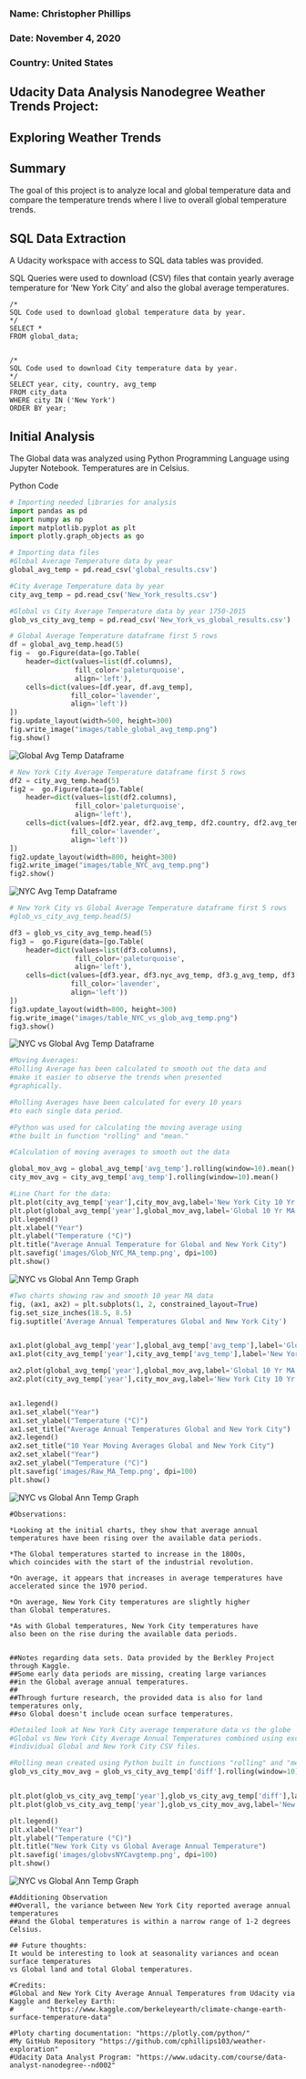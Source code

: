 ### Name: Christopher Phillips
### Date: November 4, 2020
### Country: United States


## Udacity Data Analysis Nanodegree Weather Trends Project:


## Exploring Weather Trends

## Summary
The goal of this project is to analyze local and global temperature data and compare the temperature trends where I live to overall global temperature trends.


## SQL Data Extraction

A Udacity workspace with access to SQL data tables was provided.

SQL Queries were used to download (CSV) files that contain yearly average temperature for ‘New York City’ and also the global average temperatures.

```
/*
SQL Code used to download global temperature data by year.
*/
SELECT *
FROM global_data;


/*
SQL Code used to download City temperature data by year.
*/
SELECT year, city, country, avg_temp
FROM city_data
WHERE city IN ('New York')
ORDER BY year;
```


## Initial Analysis

The Global data was analyzed using Python Programming Language using Jupyter Notebook. Temperatures are in Celsius.

Python Code


```python
# Importing needed libraries for analysis
import pandas as pd
import numpy as np
import matplotlib.pyplot as plt
import plotly.graph_objects as go

```


```python
# Importing data files
#Global Average Temperature data by year
global_avg_temp = pd.read_csv('global_results.csv')

#City Average Temperature data by year
city_avg_temp = pd.read_csv('New_York_results.csv')

#Global vs City Average Temperature data by year 1750-2015
glob_vs_city_avg_temp = pd.read_csv('New_York_vs_global_results.csv')
```


```python
# Global Average Temperature dataframe first 5 rows
df = global_avg_temp.head(5)
fig =  go.Figure(data=[go.Table(
    header=dict(values=list(df.columns),
                fill_color='paleturquoise',
                align='left'),
    cells=dict(values=[df.year, df.avg_temp],
               fill_color='lavender',
               align='left'))
])
fig.update_layout(width=500, height=300)
fig.write_image("images/table_global_avg_temp.png")
fig.show()
```


![Global Avg Temp Dataframe](https://github.com/cphillips103/weather-exploration/blob/main/images/table_global_avg_temp.png)


```python
# New York City Average Temperature dataframe first 5 rows
df2 = city_avg_temp.head(5)
fig2 =  go.Figure(data=[go.Table(
    header=dict(values=list(df2.columns),
                fill_color='paleturquoise',
                align='left'),
    cells=dict(values=[df2.year, df2.avg_temp, df2.country, df2.avg_temp],
               fill_color='lavender',
               align='left'))
])
fig2.update_layout(width=800, height=300)
fig2.write_image("images/table_NYC_avg_temp.png")
fig2.show()
```


![NYC Avg Temp Dataframe](https://github.com/cphillips103/weather-exploration/blob/main/images/table_NYC_avg_temp.png)


```python
# New York City vs Global Average Temperature dataframe first 5 rows
#glob_vs_city_avg_temp.head(5)

df3 = glob_vs_city_avg_temp.head(5)
fig3 =  go.Figure(data=[go.Table(
    header=dict(values=list(df3.columns),
                fill_color='paleturquoise',
                align='left'),
    cells=dict(values=[df3.year, df3.nyc_avg_temp, df3.g_avg_temp, df3['diff']],
               fill_color='lavender',
               align='left'))
])
fig3.update_layout(width=800, height=300)
fig.write_image("images/table_NYC_vs_glob_avg_temp.png")
fig3.show()
```


![NYC vs Global Avg Temp Dataframe](https://github.com/cphillips103/weather-exploration/blob/main/images/table_NYC_vs_glob_avg_temp.png)


```python
#Moving Averages:
#Rolling Average has been calculated to smooth out the data and
#make it easier to observe the trends when presented
#graphically.

#Rolling Averages have been calculated for every 10 years
#to each single data period.

#Python was used for calculating the moving average using
#the built in function "rolling" and "mean."

#Calculation of moving averages to smooth out the data

global_mov_avg = global_avg_temp['avg_temp'].rolling(window=10).mean()
city_mov_avg = city_avg_temp['avg_temp'].rolling(window=10).mean()
```

```python
#Line Chart for the data:
plt.plot(city_avg_temp['year'],city_mov_avg,label='New York City 10 Yr MA', color='#4b0082')
plt.plot(global_avg_temp['year'],global_mov_avg,label='Global 10 Yr MA', color='lightcoral')
plt.legend()
plt.xlabel("Year")
plt.ylabel("Temperature (°C)") 
plt.title("Average Annual Temperature for Global and New York City")
plt.savefig('images/Glob_NYC_MA_temp.png', dpi=100)
plt.show()
```


![NYC vs Global Ann Temp Graph](https://github.com/cphillips103/weather-exploration/blob/main/images/Glob_NYC_MA_temp.png)


```python
#Two charts showing raw and smooth 10 year MA data
fig, (ax1, ax2) = plt.subplots(1, 2, constrained_layout=True)
fig.set_size_inches(18.5, 8.5)
fig.suptitle('Average Annual Temperatures Global and New York City')


ax1.plot(global_avg_temp['year'],global_avg_temp['avg_temp'],label='Global',color='lightcoral')
ax1.plot(city_avg_temp['year'],city_avg_temp['avg_temp'],label='New York City', color='#4b0082')

ax2.plot(global_avg_temp['year'],global_mov_avg,label='Global 10 Yr MA')
ax2.plot(city_avg_temp['year'],city_mov_avg,label='New York City 10 Yr MA')


ax1.legend()
ax1.set_xlabel("Year")
ax1.set_ylabel("Temperature (°C)") 
ax1.set_title("Average Annual Temperatures Global and New York City")
ax2.legend()
ax2.set_title("10 Year Moving Averages Global and New York City")
ax2.set_xlabel("Year")
ax2.set_ylabel("Temperature (°C)") 
plt.savefig('images/Raw_MA_Temp.png', dpi=100)
plt.show()
```

![NYC vs Global Ann Temp Graph](https://github.com/cphillips103/weather-exploration/blob/main/images/Raw_MA_Temp.png)


```
#Observations:

*Looking at the initial charts, they show that average annual
temperatures have been rising over the available data periods.

*The Global temperatures started to increase in the 1800s,
which coincides with the start of the industrial revolution.

*On average, it appears that increases in average temperatures have
accelerated since the 1970 period.

*On average, New York City temperatures are slightly higher
than Global temperatures.

*As with Global temperatures, New York City temperatures have
also been on the rise during the available data periods.


##Notes regarding data sets. Data provided by the Berkley Project through Kaggle.
##Some early data periods are missing, creating large variances
##in the Global average annual temperatures.
##
##Through furture research, the provided data is also for land temperatures only,
##so Global doesn't include ocean surface temperatures.
```

```python
#Detailed look at New York City average temperature data vs the globe
#Global vs New York City Average Annual Temperatures combined using excel based on the
#individual Global and New York City CSV files.

#Rolling mean created using Python built in functions "rolling" and "mean."
glob_vs_city_mov_avg = glob_vs_city_avg_temp['diff'].rolling(window=10).mean()


plt.plot(glob_vs_city_avg_temp['year'],glob_vs_city_avg_temp['diff'],label='New York City vs Global', color='#4b0082')
plt.plot(glob_vs_city_avg_temp['year'],glob_vs_city_mov_avg,label='New York City vs Global 10 Yr MA', color='lightcoral')

plt.legend()
plt.xlabel("Year")
plt.ylabel("Temperature (°C)") 
plt.title("New York City vs Global Average Annual Temperature")
plt.savefig('images/globvsNYCavgtemp.png', dpi=100)
plt.show()
```

![NYC vs Global Ann Temp Graph](https://github.com/cphillips103/weather-exploration/blob/main/images/globvsNYCavgtemp.png)


```
#Additioning Observation
##Overall, the variance between New York City reported average annual temperatures
##and the Global temperatures is within a narrow range of 1-2 degrees Celsius.
```


```
## Future thoughts:
It would be interesting to look at seasonality variances and ocean surface temperatures
vs Global land and total Global temperatures.
```


```
#Credits:
#Global and New York City Average Annual Temperatures from Udacity via Kaggle and Berkeley Earth:
#        "https://www.kaggle.com/berkeleyearth/climate-change-earth-surface-temperature-data"
```


```
#Ploty charting documentation: "https://plotly.com/python/"
#My GitHub Repository "https://github.com/cphillips103/weather-exploration"
#Udacity Data Analyst Program: "https://www.udacity.com/course/data-analyst-nanodegree--nd002"
```
